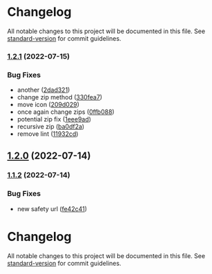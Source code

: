 # Changelog

All notable changes to this project will be documented in this file. See [standard-version](https://github.com/conventional-changelog/standard-version) for commit guidelines.

### [1.2.1](https://github.com/colenh/rickrollnt/compare/v1.2.0...v1.2.1) (2022-07-15)


### Bug Fixes

* another ([2dad321](https://github.com/colenh/rickrollnt/commit/2dad3212ff9681210bfa0ac22ecd52ccdbe700a6))
* change zip method ([330fea7](https://github.com/colenh/rickrollnt/commit/330fea7492205290576c3f1b1f9a4987e2b32855))
* move icon ([209d029](https://github.com/colenh/rickrollnt/commit/209d029465819df6b297aa651320217e37ce5455))
* once again change zips ([0ffb088](https://github.com/colenh/rickrollnt/commit/0ffb0885ba7548f349f647860ea6fa12d8add9bc))
* potential zip fix ([1eee9ad](https://github.com/colenh/rickrollnt/commit/1eee9ade9dabb5c2f90fc57b38928497ae4578a9))
* recursive zip ([ba0df2a](https://github.com/colenh/rickrollnt/commit/ba0df2a48ddc36994ed8bf1176fe723da53f5cde))
* remove lint ([11932cd](https://github.com/colenh/rickrollnt/commit/11932cdbc92e012e82c5bc3fee637143dc0bc098))

## [1.2.0](https://github.com/colenh/rickrollnt/compare/v1.1.2...v1.2.0) (2022-07-14)

### [1.1.2](https://github.com/colenh/rickrollnt/compare/v1.1.1...v1.1.2) (2022-07-14)


### Bug Fixes

* new safety url ([fe42c41](https://github.com/colenh/rickrollnt/commit/fe42c415bb2dafff594427ec7305a298c3369936))

# Changelog

All notable changes to this project will be documented in this file. See [standard-version](https://github.com/conventional-changelog/standard-version) for commit guidelines.
